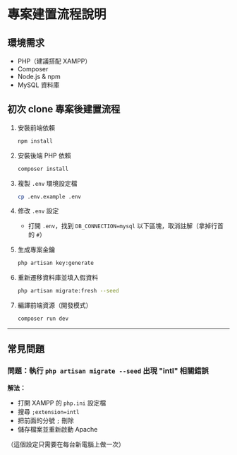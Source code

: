 # 專案建置流程說明

## 環境需求
- PHP（建議搭配 XAMPP）
- Composer
- Node.js & npm
- MySQL 資料庫

## 初次 clone 專案後建置流程

1. 安裝前端依賴
    ```bash
    npm install
    ```

2. 安裝後端 PHP 依賴
    ```bash
    composer install
    ```

3. 複製 `.env` 環境設定檔
    ```bash
    cp .env.example .env
    ```

4. 修改 `.env` 設定
    - 打開 `.env`，找到 `DB_CONNECTION=mysql` 以下區塊，取消註解（拿掉行首的 `#`）

5. 生成專案金鑰
    ```bash
    php artisan key:generate
    ```

6. 重新遷移資料庫並填入假資料
    ```bash
    php artisan migrate:fresh --seed
    ```

7. 編譯前端資源（開發模式）
    ```bash
    composer run dev
    ```

---

## 常見問題

### 問題：執行 `php artisan migrate --seed` 出現 "intl" 相關錯誤

**解法：**

- 打開 XAMPP 的 `php.ini` 設定檔
- 搜尋 `;extension=intl`
- 把前面的分號 `;` 刪除
- 儲存檔案並重新啟動 Apache

（這個設定只需要在每台新電腦上做一次）

